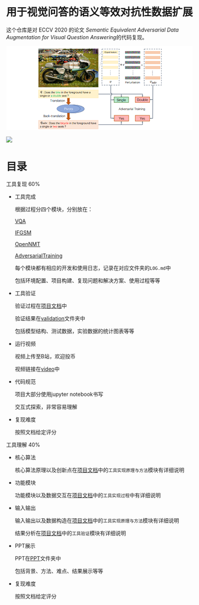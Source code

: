 # 用于视觉问答的语义等效对抗性数据扩展

这个仓库是对 ECCV 2020 的论文 *Semantic Equivalent Adversarial Data Augmentation for Visual Question Answering*的代码复现。

![](fig/overview.png)

![](https://img.shields.io/badge/tool-@chenzihong-gavin-orange.svg?style=plastic)

# 目录

工具复现 60%

- 工具完成

  根据过程分四个模块，分别放在：

  [VQA](https://github.com/ChenZiHong-Gavin/Semantic-Equivalent-Adversarial-Data/tree/main/util/0.%20VQA_Demo)

  [IFGSM](https://github.com/ChenZiHong-Gavin/Semantic-Equivalent-Adversarial-Data/tree/main/util/1.%20IFGSM_Demo)

  [OpenNMT](https://github.com/ChenZiHong-Gavin/Semantic-Equivalent-Adversarial-Data/tree/main/util/2.%20OpenNMT_Demo)
  
  [AdversarialTraining](https://github.com/ChenZiHong-Gavin/Semantic-Equivalent-Adversarial-Data/tree/main/util/3.%20AdversarialTraining_Demo)

  每个模块都有相应的开发和使用日志，记录在对应文件夹的`LOG.md`中

  包括环境配置、项目构建、复现问题和解决方案、使用过程等等

- 工具验证

  验证过程在[项目文档](https://github.com/ChenZiHong-Gavin/Semantic-Equivalent-Adversarial-Data/blob/main/doc/%E9%A1%B9%E7%9B%AE%E6%96%87%E6%A1%A3.md)中

  验证结果在[validation](https://github.com/ChenZiHong-Gavin/Semantic-Equivalent-Adversarial-Data/tree/main/validation)文件夹中

  包括模型结构、测试数据，实验数据的统计图表等等

- 运行视频

  视频上传至B站，欢迎投币

  视频链接在[video](https://github.com/ChenZiHong-Gavin/Semantic-Equivalent-Adversarial-Data/tree/main/video/README.md)中

- 代码规范

  项目大部分使用jupyter notebook书写

  交互式探索，非常容易理解

- 复现难度

  按照文档给定评分

工具理解 40%

- 核心算法

  核心算法原理以及创新点在[项目文档](https://github.com/ChenZiHong-Gavin/Semantic-Equivalent-Adversarial-Data/blob/main/doc/%E9%A1%B9%E7%9B%AE%E6%96%87%E6%A1%A3.md)中的`工具实现原理与方法`模块有详细说明

- 功能模块

  功能模块以及数据交互在[项目文档](https://github.com/ChenZiHong-Gavin/Semantic-Equivalent-Adversarial-Data/blob/main/doc/%E9%A1%B9%E7%9B%AE%E6%96%87%E6%A1%A3.md)中的`工具实现过程`中有详细说明

- 输入输出

  输入输出以及数据构造在[项目文档](https://github.com/ChenZiHong-Gavin/Semantic-Equivalent-Adversarial-Data/blob/main/doc/%E9%A1%B9%E7%9B%AE%E6%96%87%E6%A1%A3.md)中的`工具实现原理与方法`模块有详细说明

  结果分析在[项目文档](https://github.com/ChenZiHong-Gavin/Semantic-Equivalent-Adversarial-Data/blob/main/doc/%E9%A1%B9%E7%9B%AE%E6%96%87%E6%A1%A3.md)中的`工具验证`模块有详细说明

- PPT展示

  PPT在[PPT](https://github.com/ChenZiHong-Gavin/Semantic-Equivalent-Adversarial-Data/tree/main/doc/3.%20PPT)文件夹中

  包括背景、方法、难点、结果展示等等

- 复现难度

  按照文档给定评分

